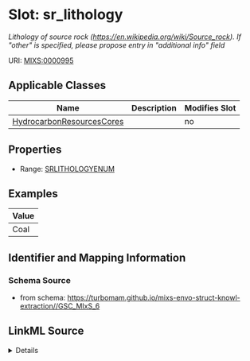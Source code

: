 # Slot: sr_lithology


_Lithology of source rock (https://en.wikipedia.org/wiki/Source_rock). If "other" is specified, please propose entry in "additional info" field_



URI: [MIXS:0000995](https://w3id.org/mixs/0000995)



<!-- no inheritance hierarchy -->




## Applicable Classes

| Name | Description | Modifies Slot |
| --- | --- | --- |
[HydrocarbonResourcesCores](HydrocarbonResourcesCores.md) |  |  no  |







## Properties

* Range: [SRLITHOLOGYENUM](SRLITHOLOGYENUM.md)






## Examples

| Value |
| --- |
| Coal |

## Identifier and Mapping Information







### Schema Source


* from schema: https://turbomam.github.io/mixs-envo-struct-knowl-extraction//GSC_MIxS_6




## LinkML Source

<details>
```yaml
name: sr_lithology
description: Lithology of source rock (https://en.wikipedia.org/wiki/Source_rock).
  If "other" is specified, please propose entry in "additional info" field
title: source rock lithology
notes:
- lithology
- source
examples:
- value: Coal
from_schema: https://turbomam.github.io/mixs-envo-struct-knowl-extraction//GSC_MIxS_6
rank: 1000
slot_uri: MIXS:0000995
multivalued: false
alias: sr_lithology
domain_of:
- HydrocarbonResourcesCores
range: SR_LITHOLOGY_ENUM
required: false
recommended: false

```
</details>